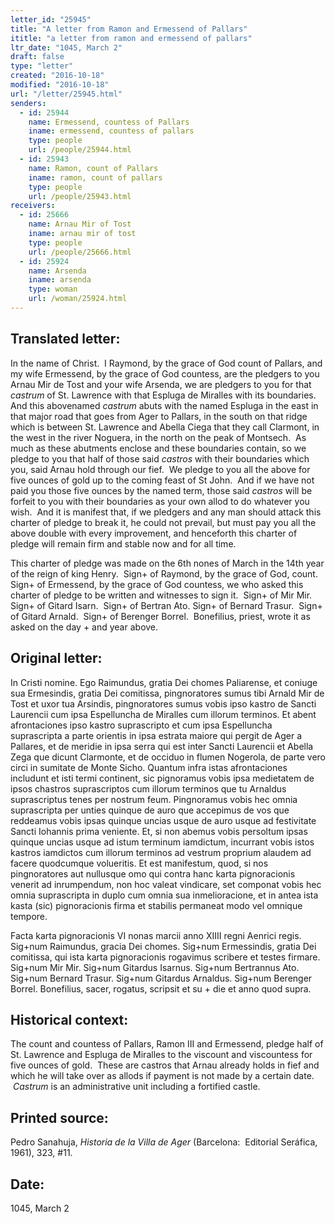 ```yaml
---
letter_id: "25945"
title: "A letter from Ramon and Ermessend of Pallars"
ititle: "a letter from ramon and ermessend of pallars"
ltr_date: "1045, March 2"
draft: false
type: "letter"
created: "2016-10-18"
modified: "2016-10-18"
url: "/letter/25945.html"
senders:
  - id: 25944
    name: Ermessend, countess of Pallars
    iname: ermessend, countess of pallars
    type: people
    url: /people/25944.html
  - id: 25943
    name: Ramon, count of Pallars
    iname: ramon, count of pallars
    type: people
    url: /people/25943.html
receivers:
  - id: 25666
    name: Arnau Mir of Tost
    iname: arnau mir of tost
    type: people
    url: /people/25666.html
  - id: 25924
    name: Arsenda
    iname: arsenda
    type: woman
    url: /woman/25924.html
---
```

<h2> Translated letter:</h2><p>In the name of Christ.&nbsp; I Raymond, by the grace of God count of Pallars, and my wife Ermessend, by the grace of God countess, are the pledgers to you Arnau Mir de Tost and your wife Arsenda, we are pledgers to you for that <i>castrum</i> of St. Lawrence with that Espluga de Miralles with its boundaries.&nbsp; And this abovenamed <i>castrum</i> abuts with the named Espluga in the east in that major road that goes from Ager to Pallars, in the south on that ridge which is between St. Lawrence and Abella Ciega that they call Clarmont, in the west in the river Noguera, in the north on the peak of Montsech.&nbsp; As much as these abutments enclose and these boundaries contain, so we pledge to you that half of those said <i>castros</i> with their boundaries which you, said Arnau hold through our fief.&nbsp; We pledge to you all the above for five ounces of gold up to the coming feast of St John.&nbsp; And if we have not paid you those five ounces by the named term, those said <i>castros</i> will be forfeit to you with their boundaries as your own allod to do whatever you wish.&nbsp; And it is manifest that, if we pledgers and any man should attack this charter of pledge to break it, he could not prevail, but must pay you all the above double with every improvement, and henceforth this charter of pledge will remain firm and stable now and for all time.</p><p>This charter of pledge was made on the 6th nones of March in the 14th year of the reign of king Henry.&nbsp; Sign+ of Raymond, by the grace of God, count.&nbsp; Sign+ of Ermessend, by the grace of God countess, we who asked this charter of pledge to be written and witnesses to sign it.&nbsp; Sign+ of Mir Mir.&nbsp; Sign+ of Gitard Isarn.&nbsp; Sign+ of Bertran Ato. Sign+ of Bernard Trasur.&nbsp; Sign+ of Gitard Arnald.&nbsp; Sign+ of Berenger Borrel.&nbsp; Bonefilius, priest, wrote it as asked on the day + and year above.</p><h2 class="mt-4"> Original letter:</h2><p>In Cristi nomine. Ego Raimundus, gratia Dei chomes Paliarense, et coniuge sua Ermesindis, gratia Dei comitissa, pingnoratores sumus tibi Arnald Mir de Tost et uxor tua Arsindis, pingnoratores sumus vobis ipso kastro de Sancti Laurencii cum ipsa Espelluncha de Miralles cum illorum terminos. Et abent afrontaciones ipso kastro suprascripto et cum ipsa Espelluncha suprascripta a parte orientis in ipsa estrata maiore qui pergit de Ager a Pallares, et de meridie in ipsa serra qui est inter Sancti Laurencii et Abella Zega que dicunt Clarmonte, et de occiduo in flumen Nogerola, de parte vero circi in sumitate de Monte Sicho. Quantum infra istas afrontaciones includunt et isti termi continent, sic pignoramus vo­bis ipsa medietatem de ipsos chastros suprascriptos cum illorum terminos que tu Arnaldus suprascriptus tenes per nostrum feum. Pingnoramus vobis hec omnia suprascripta per unties quinque de auro que accepimus de vos que reddeamus vobis ipsas quinque uncias usque de auro usque ad festivitate Sancti Iohannis prima veniente. Et, si non abemus vobis persoltum ipsas quinque uncias usque ad istum terminum iamdictum, incurrant vobis istos kastros iamdictos cum illorum terminos ad vestrum proprium alaudem ad facere quodcumque volueritis. Et est manifestum, quod, si nos pingnoratores aut nullusque omo qui contra hanc karta pignoracionis venerit ad inrumpendum, non hoc valeat vindicare, set componat vobis hec omnia suprascripta in duplo cum omnia sua inmelioracione, et in antea ista kasta (sic) pignoracionis firma et stabilis permaneat modo vel omnique tempore.</p><p>Facta karta pignoracionis VI nonas marcii anno XIIII regni Aenrici regis. Sig+num Raimundus, gracia Dei chomes. Sig+num Ermessindis, gratia Dei comitissa, qui ista karta pignoracionis rogavimus scribere et testes firmare. Sig+num Mir Mir. Sig+num Gitardus Isarnus. Sig+num Bertrannus Ato. Sig+num Bernard Trasur. Sig+num Gitardus Arnaldus. Sig+num Berenger Borrel. Bonefilius, sacer, rogatus, scripsit et su +&nbsp;die et anno quod supra.&nbsp;</p><h2 class="mt-4"> Historical context:</h2><p>The count and countess of Pallars, Ramon III and Ermessend, pledge half of St. Lawrence and Espluga de Miralles to the viscount and viscountess for five ounces of gold.&nbsp; These are castros that Arnau already holds in fief and which he will take over as allods if payment is not made by a certain date. &nbsp;<i>Castrum</i> is an administrative unit including a fortified castle.&nbsp;&nbsp;</p><h2 class="mt-4"> Printed source:</h2><p>Pedro Sanahuja, <i>Historia de la Villa de Ager</i> (Barcelona:&nbsp; Editorial Seráfica, 1961), 323, #11.</p><h2 class="mt-4"> Date:</h2>1045, March 2